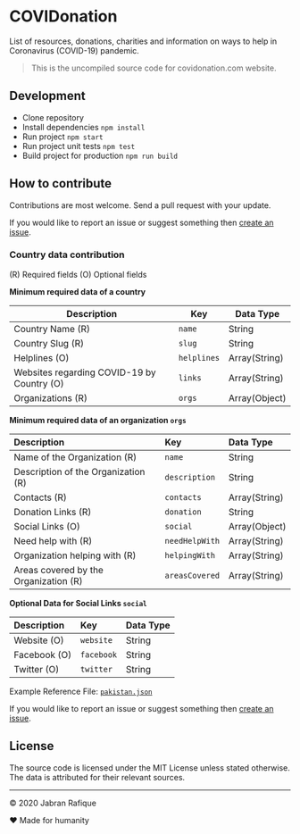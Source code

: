 # COVIDonation

List of resources, donations, charities and information on ways to help in Coronavirus (COVID-19) pandemic.

> This is the uncompiled source code for covidonation.com website.

## Development

- Clone repository
- Install dependencies `npm install`
- Run project `npm start`
- Run project unit tests `npm test`
- Build project for production `npm run build`

## How to contribute

Contributions are most welcome. Send a pull request with your update.

If you would like to report an issue or suggest something then [create an issue](https://github.com/jabranr/covidonation/issues).

### Country data contribution

(R) Required fields
(O) Optional fields

**Minimum required data of a country**

| Description                                | Key         | Data Type     |
| ------------------------------------------ | ----------- | ------------- |
| Country Name (R)                           | `name`      | String        |
| Country Slug (R)                           | `slug`      | String        |
| Helplines (O)                              | `helplines` | Array(String) |
| Websites regarding COVID-19 by Country (O) | `links`     | Array(String) |
| Organizations (R)                          | `orgs`      | Array(Object) |

**Minimum required data of an organization `orgs`**

| Description                           | Key            | Data Type     |
| :------------------------------------ | :------------- | :------------ |
| Name of the Organization (R)          | `name`         | String        |
| Description of the Organization (R)   | `description`  | String        |
| Contacts (R)                          | `contacts`     | Array(String) |
| Donation Links (R)                    | `donation`     | String        |
| Social Links (O)                      | `social`       | Array(Object) |
| Need help with (R)                    | `needHelpWith` | Array(String) |
| Organization helping with (R)         | `helpingWith`  | Array(String) |
| Areas covered by the Organization (R) | `areasCovered` | Array(String) |

**Optional Data for Social Links `social`**

| Description  | Key        | Data Type |
| :----------- | :--------- | :-------- |
| Website (O)  | `website`  | String    |
| Facebook (O) | `facebook` | String    |
| Twitter (O)  | `twitter`  | String    |

Example Reference File: [`pakistan.json`](https://github.com/jabranr/covidonation/blob/master/src/assets/data/countries/pakistan.json)

If you would like to report an issue or suggest something then [create an issue](https://github.com/jabranr/covidonation/issues).

## License

The source code is licensed under the MIT License unless stated otherwise. The data is attributed for their relevant sources.

---

&copy; 2020 Jabran Rafique

&hearts; Made for humanity
